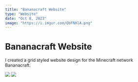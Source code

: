 ```yaml
---
title: "Bananacraft Website"
type: "Website"
date: "Oct 8, 2023"
image: "https://i.imgur.com/QbFNXlA.png"
---
```

# Bananacraft Website

I created a grid styled website design for the Minecraft network Bananacraft.

![](https://i.imgur.com/iFHjPb9.png)
![](https://i.imgur.com/ailjTHG.png)